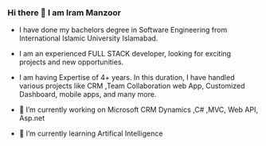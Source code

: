 ### Hi there 👋 I am Iram Manzoor ###
- I have done my bachelors degree in Software Engineering from International Islamic University Islamabad.
- I am an experienced FULL STACK developer, looking for exciting projects and new opportunities.
- I am having Expertise of 4+ years. In this duration, I have handled various projects like CRM ,Team Collaboration web App, Customized Dashboard, mobile apps, and many more.

- 🔭 I’m currently working on Microsoft CRM Dynamics ,C# ,MVC, Web API, Asp.net
- 🌱 I’m currently learning Artifical Intelligence


<!--
**Iram1995/Iram1995** is a ✨ _special_ ✨ repository because its `README.md` (this file) appears on your GitHub profile.

Here are some ideas to get you started:

- 🔭 I’m currently working on ...
- 🌱 I’m currently learning ...
- 👯 I’m looking to collaborate on ...
- 🤔 I’m looking for help with ...
- 💬 Ask me about ...
- 📫 How to reach me: ...
- 😄 Pronouns: ...
- ⚡ Fun fact: ...
-->
